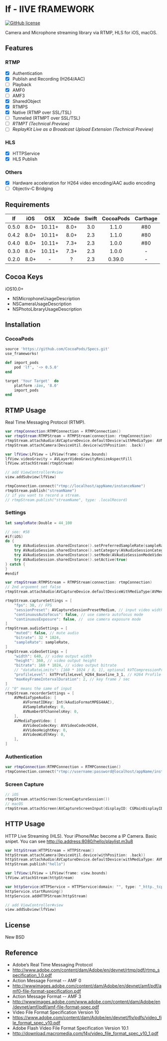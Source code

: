 # lf - lIVE fRAMEWORK
[![GitHub license](https://img.shields.io/badge/license-New%20BSD-blue.svg)](https://raw.githubusercontent.com/shogo4405/lf.swift/master/LICENSE.txt)

Camera and Microphone streaming library via RTMP, HLS for iOS, macOS.

## Features
### RTMP
- [x] Authentication
- [x] Publish and Recording (H264/AAC)
- [ ] Playback
- [x] AMF0
- [ ] AMF3
- [x] SharedObject
- [x] RTMPS
 - [x] Native (RTMP over SSL/TSL)
 - [ ] Tunneled (RTMPT over SSL/TSL)
- [ ] _RTMPT (Technical Preview)_
- [ ] _ReplayKit Live as a Broadcast Upload Extension (Technical Preview)_

### HLS
- [x] HTTPService
- [x] HLS Publish

### Others
- [x] Hardware acceleration for H264 video encoding/AAC audio encoding
- [ ] Objectiv-C Bridging

## Requirements
|lf|iOS|OSX|XCode|Swift|CocoaPods|Carthage|
|:----:|:----:|:----:|:----:|:----:|:----:|:----:|
|0.5.0|8.0+|10.11+|8.0+|3.0|1.1.0|#80|
|0.4.2|8.0+|10.11+|8.0+|2.3|1.1.0|#80|
|0.4.0|8.0+|10.11+|7.3+|2.3|1.0.0|#80|
|0.3.0|8.0+|10.11+|7.3+|2.3|1.0.0|-|
|0.2.0|8.0+|-|?|2.3|0.39.0|-|

## Cocoa Keys
iOS10.0+
* NSMicrophoneUsageDescription
* NSCameraUsageDescription
* NSPhotoLibraryUsageDescription

## Installation
### CocoaPods
```rb
source 'https://github.com/CocoaPods/Specs.git'
use_frameworks!

def import_pods
    pod 'lf', '~> 0.5.0'
end

target 'Your Target'  do
    platform :ios, '8.0'
    import_pods
end
```

## RTMP Usage
Real Time Messaging Protocol (RTMP).
```swift
var rtmpConnection:RTMPConnection = RTMPConnection()
var rtmpStream:RTMPStream = RTMPStream(connection: rtmpConnection)
rtmpStream.attachAudio(AVCaptureDevice.defaultDevice(withMediaType: AVMediaTypeAudio))
rtmpStream.attachCamera(DeviceUtil.device(withPosition: .back))

var lfView:LFView = LFView(frame: view.bounds)
lfView.videoGravity = AVLayerVideoGravityResizeAspectFill
lfView.attachStream(rtmpStream)

// add ViewController#view
view.addSubview(lfView)

rtmpConnection.connect("rtmp://localhost/appName/instanceName")
rtmpStream.publish("streamName")
// if you want to record a stream.
// rtmpStream.publish("streamName", type: .localRecord)
```
### Settings
```swift
let sampleRate:Double = 44_100

// see: #58
#if(iOS)
do {
    try AVAudioSession.sharedInstance().setPreferredSampleRate(sampleRate)
    try AVAudioSession.sharedInstance().setCategory(AVAudioSessionCategoryPlayAndRecord)
    try AVAudioSession.sharedInstance().setMode(AVAudioSessionModeVideoChat)
    try AVAudioSession.sharedInstance().setActive(true)
} catch {
}
#endif

var rtmpStream:RTMPStream = RTMPStream(connection: rtmpConnection)
// 2nd arguemnt set false
rtmpStream.attachAudio(AVCaptureDevice.defaultDeviceWithMediaType(AVMediaTypeAudio), automaticallyConfiguresApplicationAudioSession: false)

rtmpStream.captureSettings = [
    "fps": 30, // FPS
    "sessionPreset": AVCaptureSessionPresetMedium, // input video width/height
    "continuousAutofocus": false, // use camera autofocus mode
    "continuousExposure": false, //  use camera exposure mode
]
rtmpStream.audioSettings = [
    "muted": false, // mute audio
    "bitrate": 32 * 1024,
    "sampleRate": sampleRate, 
]
rtmpStream.videoSettings = [
    "width": 640, // video output width
    "height": 360, // video output height
    "bitrate": 160 * 1024, // video output bitrate
    // "dataRateLimits": [160 * 1024 / 8, 1], optional kVTCompressionPropertyKey_DataRateLimits property
    "profileLevel": kVTProfileLevel_H264_Baseline_3_1, // H264 Profile require "import VideoToolbox"
    "maxKeyFrameIntervalDuration": 2, // key frame / sec
]
// "0" means the same of input
rtmpStream.recorderSettings = [
    AVMediaTypeAudio: [
        AVFormatIDKey: Int(kAudioFormatMPEG4AAC),
        AVSampleRateKey: 0,
        AVNumberOfChannelsKey: 0,
    ],
    AVMediaTypeVideo: [
        AVVideoCodecKey: AVVideoCodecH264,
        AVVideoHeightKey: 0,
        AVVideoWidthKey: 0,
    ],
]
```
### Authentication
```swift
var rtmpConnection:RTMPConnection = RTMPConnection()
rtmpConnection.connect("rtmp://username:password@localhost/appName/instanceName")
```

### Screen Capture
```swift
// iOS
rtmpStream.attachScreen(ScreenCaptureSession())
// macOS
rtmpStream.attachScreen(AVCaptureScreenInput(displayID: CGMainDisplayID()))
```

## HTTP Usage
HTTP Live Streaming (HLS). Your iPhone/Mac become a IP Camera. Basic snipet. You can see http://ip.address:8080/hello/playlist.m3u8 
```swift
var httpStream:HTTPStream = HTTPStream()
httpStream.attachCamera(DeviceUtil.device(withPosition: .back))
httpStream.attachAudio(AVCaptureDevice.defaultDevice(withMediaType: AVMediaTypeAudio))
httpStream.publish("hello")

var lfView:LFView = LFView(frame: view.bounds)
lfView.attachStream(httpStream)

var httpService:HTTPService = HTTPService(domain: "", type: "_http._tcp", name: "lf", port: 8080)
httpService.startRunning()
httpService.addHTTPStream(httpStream)

// add ViewController#view
view.addSubview(lfView)
```

## License
New BSD

## Reference
* Adobe’s Real Time Messaging Protocol
 * http://www.adobe.com/content/dam/Adobe/en/devnet/rtmp/pdf/rtmp_specification_1.0.pdf
* Action Message Format -- AMF 0
 * http://wwwimages.adobe.com/content/dam/Adobe/en/devnet/amf/pdf/amf0-file-format-specification.pdf
* Action Message Format -- AMF 3 
 * http://wwwimages.adobe.com/www.adobe.com/content/dam/Adobe/en/devnet/amf/pdf/amf-file-format-spec.pdf
* Video File Format Specification Version 10
 * https://www.adobe.com/content/dam/Adobe/en/devnet/flv/pdfs/video_file_format_spec_v10.pdf
* Adobe Flash Video File Format Specification Version 10.1
 * http://download.macromedia.com/f4v/video_file_format_spec_v10_1.pdf

